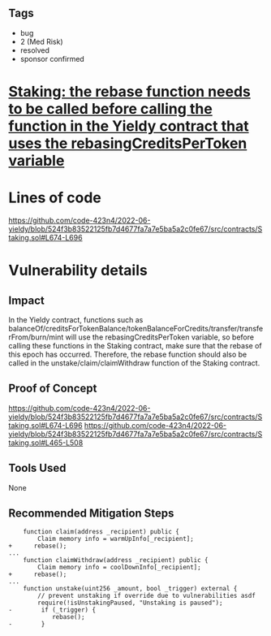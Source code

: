 ## Tags

- bug
- 2 (Med Risk)
- resolved
- sponsor confirmed

# [Staking: the rebase function needs to be called before calling the function in the Yieldy contract that uses the rebasingCreditsPerToken variable](https://github.com/code-423n4/2022-06-yieldy-findings/issues/126) 

# Lines of code

https://github.com/code-423n4/2022-06-yieldy/blob/524f3b83522125fb7d4677fa7a7e5ba5a2c0fe67/src/contracts/Staking.sol#L674-L696


# Vulnerability details

## Impact
In the Yieldy contract, functions such as balanceOf/creditsForTokenBalance/tokenBalanceForCredits/transfer/transferFrom/burn/mint will use the rebasingCreditsPerToken variable, so before calling these functions in the Staking contract, make sure that the rebase of this epoch has occurred. Therefore, the rebase function should also be called in the unstake/claim/claimWithdraw function of the Staking contract.
## Proof of Concept
https://github.com/code-423n4/2022-06-yieldy/blob/524f3b83522125fb7d4677fa7a7e5ba5a2c0fe67/src/contracts/Staking.sol#L674-L696
https://github.com/code-423n4/2022-06-yieldy/blob/524f3b83522125fb7d4677fa7a7e5ba5a2c0fe67/src/contracts/Staking.sol#L465-L508
## Tools Used
None
## Recommended Mitigation Steps
```
    function claim(address _recipient) public {
        Claim memory info = warmUpInfo[_recipient];
+      rebase();
...
    function claimWithdraw(address _recipient) public {
        Claim memory info = coolDownInfo[_recipient];
+      rebase();
...
    function unstake(uint256 _amount, bool _trigger) external {
        // prevent unstaking if override due to vulnerabilities asdf
        require(!isUnstakingPaused, "Unstaking is paused");
-        if (_trigger) {
            rebase();
-        }
```

